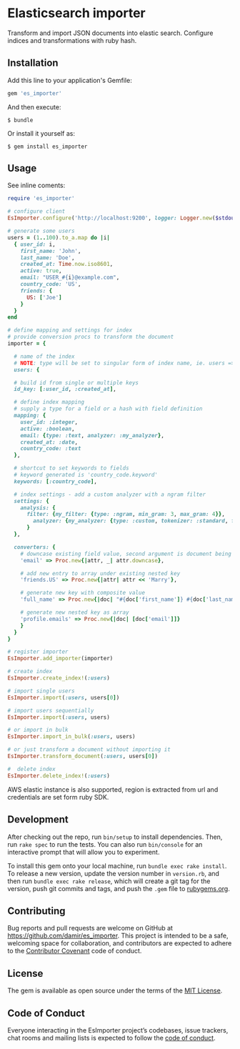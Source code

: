 # Elasticsearch importer
Transform and import JSON documents into elastic search. Configure indices and transformations with ruby hash.

## Installation

Add this line to your application's Gemfile:

```ruby
gem 'es_importer'
```

And then execute:

    $ bundle

Or install it yourself as:

    $ gem install es_importer

## Usage

See inline coments:

```ruby
require 'es_importer'

# configure client
EsImporter.configure('http://localhost:9200', logger: Logger.new($stdout))

# generate some users
users = (1..100).to_a.map do |i|
  { user_id: i,
    first_name: 'John',
    last_name: 'Doe',
    created_at: Time.now.iso8601,
    active: true,
    email: "USER_#{i}@example.com",
    country_code: 'US',
    friends: {
      US: ['Joe']
    }
  }
end

# define mapping and settings for index
# provide conversion procs to transform the document
importer = {

  # name of the index
  # NOTE: type will be set to singular form of index name, ie. users => user
  users: {

  # build id from single or multiple keys
  id_key: [:user_id, :created_at],

  # define index mapping
  # supply a type for a field or a hash with field definition
  mapping: {
    user_id: :integer,
    active: :boolean,
    email: {type: :text, analyzer: :my_analyzer},
    created_at: :date,
    country_code: :text
  },

  # shortcut to set keywords to fields
  # keyword generated is 'country_code.keyword'
  keywords: [:country_code],

  # index settings - add a custom analyzer with a ngram filter
  settings: {
    analysis: {
      filter: {my_filter: {type: :ngram, min_gram: 3, max_gram: 4}},
	    analyzer: {my_analyzer: {type: :custom, tokenizer: :standard, filter: [:lowercase, :my_filter]}}
	  }
  },

  converters: {
    # downcase existing field value, second argument is document being processed
    'email' => Proc.new{|attr, _| attr.downcase},

    # add new entry to array under existing nested key
    'friends.US' => Proc.new{|attr| attr << 'Marry'},

    # generate new key with composite value
    'full_name' => Proc.new{|doc| "#{doc['first_name']} #{doc['last_name']}"},

    # generate new nested key as array
    'profile.emails' => Proc.new{|doc| [doc['email']]}
    }
  }
}

# register importer
EsImporter.add_importer(importer)

# create index
EsImporter.create_index!(:users)

# import single users
EsImporter.import(:users, users[0])

# import users sequentially
EsImporter.import(:users, users)

# or import in bulk
EsImporter.import_in_bulk(:users, users)

# or just transform a document without importing it
EsImporter.transform_document(:users, users[0])

#  delete index
EsImporter.delete_index!(:users)

```

AWS elastic instance is also supported, region is extracted from url and credentials are set form ruby SDK.

## Development

After checking out the repo, run `bin/setup` to install dependencies. Then, run `rake spec` to run the tests. You can also run `bin/console` for an interactive prompt that will allow you to experiment.

To install this gem onto your local machine, run `bundle exec rake install`. To release a new version, update the version number in `version.rb`, and then run `bundle exec rake release`, which will create a git tag for the version, push git commits and tags, and push the `.gem` file to [rubygems.org](https://rubygems.org).

## Contributing

Bug reports and pull requests are welcome on GitHub at https://github.com/damir/es_importer. This project is intended to be a safe, welcoming space for collaboration, and contributors are expected to adhere to the [Contributor Covenant](http://contributor-covenant.org) code of conduct.

## License

The gem is available as open source under the terms of the [MIT License](https://opensource.org/licenses/MIT).

## Code of Conduct

Everyone interacting in the EsImporter project’s codebases, issue trackers, chat rooms and mailing lists is expected to follow the [code of conduct](https://github.com/damir/es_importer/blob/master/CODE_OF_CONDUCT.md).
